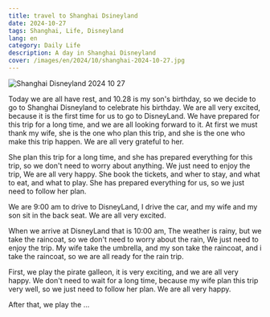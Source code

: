 ```yaml
---
title: travel to Shanghai Dsineyland
date: 2024-10-27
tags: Shanghai, Life, Disneyland
lang: en
category: Daily Life
description: A day in Shanghai Disneyland
cover: /images/en/2024/10/shanghai-2024-10-27.jpg
---
```


![Shanghai Disneyland 2024 10 27](/images/en/2024/10/shanghai-2024-10-27.jpg)


Today we are all have rest, and 10.28 is my son's birthday, so we decide to go to Shanghai Disneyland to celebrate his birthday. We are all very excited, because it is the first time for us to go to DisneyLand. We have prepared for this trip for a long time, and we are all looking forward to it. At first we must thank my wife, she is the one who plan this trip, and she is the one who make this trip happen. We are all very grateful to her.

She plan this trip for a long time, and she has prepared everything for this trip, so we don't need to worry about anything. We just need to enjoy the trip, We are all very happy. She book the tickets, and wher to stay, and what to eat, and what to play. She has prepared everything for us, so we just need to follow her plan.

We are 9:00 am to drive to DisneyLand, I drive the car, and my wife and my son sit in the back seat. We are all very excited.

When we arrive at DisneyLand that is 10:00 am, The weather is rainy, but we take the raincoat, so we don't need to worry about the rain, We just need to enjoy the trip. My wife take the umbrella, and my son take the raincoat, and i take the raincoat, so we are all ready for the rain trip.

First, we play the pirate galleon, it is very exciting, and we are all very happy. We don't need to wait for a long time, because my wife plan this trip very well, so we just need to follow her plan. We are all very happy.

After that, we play the ...